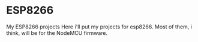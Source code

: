 # ESP8266
My ESP8266 projects
Here i'll put my projects for esp8266.
Most of them, i think, will be for the NodeMCU firmware.
